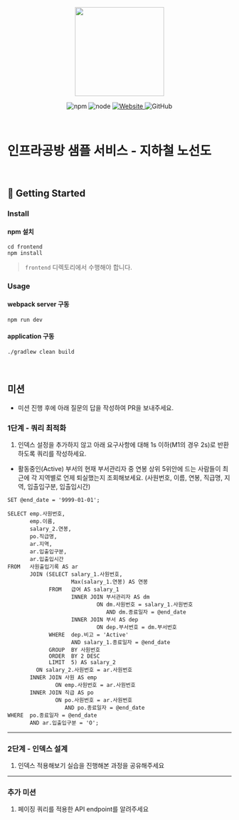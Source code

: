 <p align="center">
    <img width="200px;" src="https://raw.githubusercontent.com/woowacourse/atdd-subway-admin-frontend/master/images/main_logo.png"/>
</p>
<p align="center">
  <img alt="npm" src="https://img.shields.io/badge/npm-%3E%3D%205.5.0-blue">
  <img alt="node" src="https://img.shields.io/badge/node-%3E%3D%209.3.0-blue">
  <a href="https://edu.nextstep.camp/c/R89PYi5H" alt="nextstep atdd">
    <img alt="Website" src="https://img.shields.io/website?url=https%3A%2F%2Fedu.nextstep.camp%2Fc%2FR89PYi5H">
  </a>
  <img alt="GitHub" src="https://img.shields.io/github/license/next-step/atdd-subway-service">
</p>

<br>

# 인프라공방 샘플 서비스 - 지하철 노선도

<br>

## 🚀 Getting Started

### Install
#### npm 설치
```
cd frontend
npm install
```
> `frontend` 디렉토리에서 수행해야 합니다.

### Usage
#### webpack server 구동
```
npm run dev
```
#### application 구동
```
./gradlew clean build
```
<br>

## 미션

* 미션 진행 후에 아래 질문의 답을 작성하여 PR을 보내주세요.

### 1단계 - 쿼리 최적화

1. 인덱스 설정을 추가하지 않고 아래 요구사항에 대해 1s 이하(M1의 경우 2s)로 반환하도록 쿼리를 작성하세요.

- 활동중인(Active) 부서의 현재 부서관리자 중 연봉 상위 5위안에 드는 사람들이 최근에 각 지역별로 언제 퇴실했는지 조회해보세요. (사원번호, 이름, 연봉, 직급명, 지역, 입출입구분, 입출입시간)
```
SET @end_date = '9999-01-01';

SELECT emp.사원번호,
       emp.이름,
       salary_2.연봉,
       po.직급명,
       ar.지역,
       ar.입출입구분,
       ar.입출입시간
FROM   사원출입기록 AS ar
       JOIN (SELECT salary_1.사원번호,
                    Max(salary_1.연봉) AS 연봉
             FROM   급여 AS salary_1
                    INNER JOIN 부서관리자 AS dm
                            ON dm.사원번호 = salary_1.사원번호
                               AND dm.종료일자 = @end_date
                    INNER JOIN 부서 AS dep
                            ON dep.부서번호 = dm.부서번호
             WHERE  dep.비고 = 'Active'
                    AND salary_1.종료일자 = @end_date
             GROUP  BY 사원번호
             ORDER  BY 2 DESC
             LIMIT  5) AS salary_2
         ON salary_2.사원번호 = ar.사원번호
       INNER JOIN 사원 AS emp
               ON emp.사원번호 = ar.사원번호
       INNER JOIN 직급 AS po
               ON po.사원번호 = ar.사원번호
                  AND po.종료일자 = @end_date
WHERE  po.종료일자 = @end_date
       AND ar.입출입구분 = 'O'; 
```


---

### 2단계 - 인덱스 설계

1. 인덱스 적용해보기 실습을 진행해본 과정을 공유해주세요

---

### 추가 미션

1. 페이징 쿼리를 적용한 API endpoint를 알려주세요
